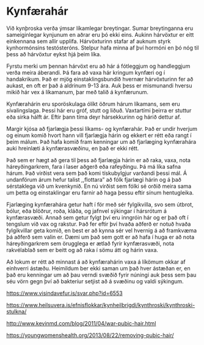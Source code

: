 # Kynfærahár

Við kynþroska verða ýmsar líkamlegar breytingar. Sumar breytinganna eru sameiginlegar kynjunum en aðrar eru þó ekki eins. Aukinn hárvöxtur er eitt einkennana sem allir upplifa. Hárvöxturinn stafar af auknum styrk kynhormónsins testósteróns. Stelpur hafa minna af því hormóni en þó nóg til þess að hárvöxtur eykst hjá þeim líka.

Fyrstu merki um þennan hárvöxt eru að hár á fótleggjum og handleggjum verða meira áberandi. Þá fara að vaxa hár kringum kynfæri og í handakrikum. Það er mjög einstaklingsbundið hvernær hárvöxturinn fer að aukast, en oft er það á aldrinum 9-13 ára. Auk þess er mismunandi hversu mikið hár vex á líkamanum, þar með talið á kynfærunum.

Kynfærahárin eru sporöskulaga ólíkt öðrum hárum líkamans, sem eru sívalingslaga. Þessi hár eru gróf, stutt og liðuð. Vaxtartími þeirra er stuttur eða sirka hálft ár. Eftir þann tíma deyr hársekkurinn og hárið dettur af.

Margir kjósa að fjarlægja þessi líkams- og kynfærahár. Það er undir hverjum og einum komið hvort hann vill fjarlægja hárin og ekkert er rétt eða rangt í þeim málum. Það hafa komið fram kenningar um að fjarlæging kynfærahára auki hreinlæti á kynfærasvæðinu, en það er ekki rétt.

Það sem er hægt að gera til þess að fjarlægja hárin er að raka, vaxa, nota háreyðingarkrem, fara í laser aðgerð eða rafeyðingu. Þá má líka safna hárum. Það virðist vera sem það komi tískubylgjur varðandi þessi mál. Á undanförum árum hefur talist ,,flottara” að fólk fjarlægi hárin og á það sérstaklega við um kvenkynið. En nú virðist sem fólki sé orðið meira sama um þetta og einstaklingar eru farnir að haga þessu eftir sínum hentugleika.

Fjarlæging kynfærahára getur haft í för með sér fylgikvilla, svo sem útbrot, bólur, eða blöðrur, roða, kláða, og jafnvel sýkingar í hársrótum á kynfærasvæði. Annað sem getur fylgt því eru inngróin hár og er það oft í tengslum við vax og rakstur. Það fer eftir því hvaða aðferð er notuð hvaða fylgikvillar geta komið, en best er að kynna sér vel hvernig á að framkvæma þá aðferð sem valin er. Dæmi um það sem gott er að hafa í huga er að nota háreyðingarkrem sem örugglega er ætlað fyrir kynfærasvæði, nota rakvélablað sem er beitt og að raka í sömu átt og hárin vaxa.

Að lokum er rétt að minnast á að kynfærahárin vaxa á líkömum okkar af einhverri ástæðu. Heimildum ber ekki saman um það hver ástæðan er, en það eru kenningar um að þau verndi svæðið fyrir núningi auk þess sem þau séu vörn gegn því að bakteríur setjist að á svæðinu og valdi sýkingum.

https://www.visindavefur.is/svar.php?id=6553

https://www.heilsuvera.is/efnisflokkar/kynheilbrigdi/kynthroski/kynthroski-stulkna/

http://www.kevinmd.com/blog/2011/04/war-pubic-hair.html

https://youngwomenshealth.org/2013/08/22/removing-pubic-hair/
